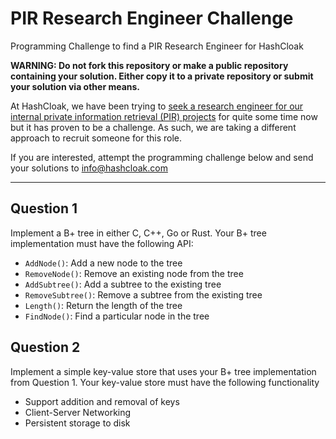 # PIR Research Engineer Challenge
Programming Challenge to find a PIR Research Engineer for HashCloak

**WARNING: Do not fork this repository or make a public repository containing your solution. Either copy it to a private repository or submit your solution via other means.**

At HashCloak, we have been trying to [seek a research engineer for our internal private information retrieval (PIR) projects](https://hackmd.io/@hashcloak/BkBvAnkgY) for quite some time now but it has proven to be a challenge. As such, we are taking a different approach to recruit someone for this role.

If you are interested, attempt the programming challenge below and send your solutions to info@hashcloak.com

---

## Question 1
Implement a B+ tree in either C, C++, Go or Rust. 
Your B+ tree implementation must have the following API:
- `AddNode()`: Add a new node to the tree
- `RemoveNode()`: Remove an existing node from the tree
- `AddSubtree()`: Add a subtree to the existing tree
- `RemoveSubtree()`: Remove a subtree from the existing tree
- `Length()`: Return the length of the tree
- `FindNode()`: Find a particular node in the tree

## Question 2
Implement a simple key-value store that uses your B+ tree implementation from Question 1.
Your key-value store must have the following functionality
- Support addition and removal of keys
- Client-Server Networking
- Persistent storage to disk
